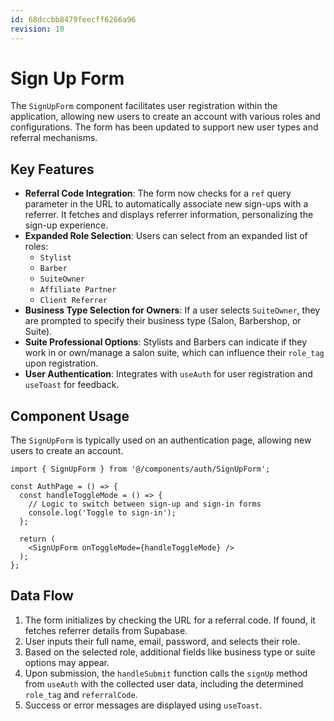 ```yaml
---
id: 68dccbb8479feecff6266a96
revision: 10
---
```


# Sign Up Form

The `SignUpForm` component facilitates user registration within the application, allowing new users to create an account with various roles and configurations. The form has been updated to support new user types and referral mechanisms.

## Key Features

- **Referral Code Integration**: The form now checks for a `ref` query parameter in the URL to automatically associate new sign-ups with a referrer. It fetches and displays referrer information, personalizing the sign-up experience.
- **Expanded Role Selection**: Users can select from an expanded list of roles:
    - `Stylist`
    - `Barber`
    - `SuiteOwner`
    - `Affiliate Partner`
    - `Client Referrer`
- **Business Type Selection for Owners**: If a user selects `SuiteOwner`, they are prompted to specify their business type (Salon, Barbershop, or Suite).
- **Suite Professional Options**: Stylists and Barbers can indicate if they work in or own/manage a salon suite, which can influence their `role_tag` upon registration.
- **User Authentication**: Integrates with `useAuth` for user registration and `useToast` for feedback.

## Component Usage

The `SignUpForm` is typically used on an authentication page, allowing new users to create an account.

```tsx
import { SignUpForm } from '@/components/auth/SignUpForm';

const AuthPage = () => {
  const handleToggleMode = () => {
    // Logic to switch between sign-up and sign-in forms
    console.log('Toggle to sign-in');
  };

  return (
    <SignUpForm onToggleMode={handleToggleMode} />
  );
};
```

## Data Flow

1.  The form initializes by checking the URL for a referral code. If found, it fetches referrer details from Supabase.
2.  User inputs their full name, email, password, and selects their role.
3.  Based on the selected role, additional fields like business type or suite options may appear.
4.  Upon submission, the `handleSubmit` function calls the `signUp` method from `useAuth` with the collected user data, including the determined `role_tag` and `referralCode`.
5.  Success or error messages are displayed using `useToast`.

